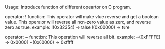 Usage:
	Introduce function of different opeartor on C program.

operator: !
function: 
	This operator will make vlue reverse and get a boolean value.
	This operator will reverse all non-zero value as zero, and reverse
	zero as true.
example:
	!(0x32354)  => false
	!(0x00000)  => ture

operator: ~
function:
	This operation will reverse all bit.
example:
	~(0xFFFFE)  => 0x00001
	~(0x00000)  => 0xfffff

